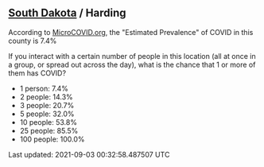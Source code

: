 
## [South Dakota](/united-states/south-dakota) / Harding

According to [MicroCOVID.org](http://microcovid.org),
the "Estimated Prevalence" of COVID in this county is 7.4%

If you interact with a certain number of people in this location
(all at once in a group, or spread out across the day), what is the chance that
1 or more of them has COVID?

- 1 person: 7.4%
- 2 people: 14.3%
- 3 people: 20.7%
- 5 people: 32.0%
- 10 people: 53.8%
- 25 people: 85.5%
- 100 people: 100.0%

Last updated: 2021-09-03 00:32:58.487507 UTC
